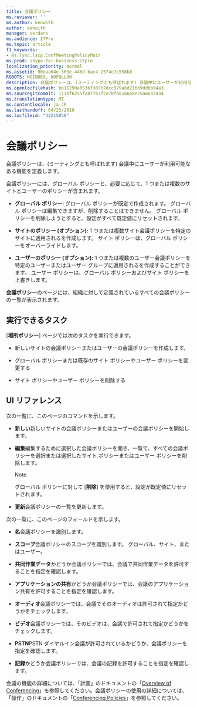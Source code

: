 ```yaml
---
title: 会議ポリシー
ms.reviewer: ''
ms.author: kenwith
author: kenwith
manager: serdars
ms.audience: ITPro
ms.topic: article
f1_keywords:
- ms.lync.lscp.ConfMeetingPolicyMain
ms.prod: skype-for-business-itpro
localization_priority: Normal
ms.assetid: 90eaa64e-369e-448d-bac4-2574c7c598b8
ROBOTS: NOINDEX, NOFOLLOW
description: 会議ポリシーは、(ミーティングとも呼ばれます) 会議中にユーザーが利用可能なある機能を定義します。
ms.openlocfilehash: bb11290a0536f30767dcc979a6d21669ddbb04a3
ms.sourcegitcommit: 111bf6255fa877b3fce70fa8166e8ec5a6643434
ms.translationtype: MT
ms.contentlocale: ja-JP
ms.lasthandoff: 04/23/2019
ms.locfileid: "32215858"
---
```

# <a name="conferencing-policy"></a>会議ポリシー

会議ポリシーは、(ミーティングとも呼ばれます) 会議中にユーザーが利用可能なある機能を定義します。

会議ポリシーには、グローバル ポリシーと、必要に応じて、1 つまたは複数のサイトとユーザーのポリシーが含まれます。

- **グローバル ポリシー:** グローバル ポリシーが既定で作成されます。 グローバル ポリシーは編集できますが、削除することはできません。 グローバル ポリシーを削除しようとすると、設定がすべて既定値にリセットされます。

- **サイトのポリシー (オプション):** 1 つまたは複数サイト会議ポリシーを特定のサイトに適用されるを作成します。 サイト ポリシーは、グローバル ポリシーをオーバーライドします。

- **ユーザーのポリシー (オプション):** 1 つまたは複数のユーザー会議ポリシーを特定のユーザーまたはユーザー グループに適用されるを作成することができます。 ユーザー ポリシーは、グローバル ポリシーおよびサイト ポリシーを上書きします。

**会議ポリシー**のページには、組織に対して定義されているすべての会議ポリシーの一覧が表示されます。

## <a name="tasks-you-can-perform"></a>実行できるタスク

[**場所ポリシー**] ページでは次のタスクを実行できます。

- 新しいサイトの会議ポリシーまたはユーザーの会議ポリシーを作成します。

- グローバル ポリシーまたは既存のサイト ポリシーやユーザー ポリシーを変更する

- サイト ポリシーやユーザー ポリシーを削除する

## <a name="ui-reference"></a>UI リファレンス

次の一覧に、このページのコマンドを示します。

- **新しい**新しいサイトの会議ポリシーまたはユーザーの会議ポリシーを開始します。

- **編集**編集するために選択した会議ポリシーを開き、一覧で、すべての会議ポリシーを選択または選択したサイト ポリシーまたはユーザー ポリシーを削除します。

    > [!NOTE]
    > グローバル ポリシーに対して [**削除**] を使用すると、設定が既定値にリセットされます。

- **更新**会議ポリシーの一覧を更新します。

次の一覧に、このページのフィールドを示します。

- **名**会議ポリシーを識別します。

- **スコープ**会議ポリシーのスコープを識別します。 グローバル、サイト、またはユーザー。

- **共同作業データ**かどうか会議ポリシーでは、会議で共同作業データを許可することを指定を確認します。

- **アプリケーションの共有**かどうか会議ポリシーでは、会議のアプリケーション共有を許可することを指定を確認します。

- **オーディオ**会議ポリシーでは、会議でそのオーディオは許可されて指定かどうかをチェックします。

- **ビデオ**会議ポリシーでは、そのビデオは、会議で許可されて指定かどうかをチェックします。

- **PSTN**PSTN ダイヤルイン会議が許可されているかどうか、会議ポリシーを指定を確認します。

- **記録**かどうか会議ポリシーでは、会議の記録を許可することを指定を確認します。

会議の機能の詳細については、「計画」のドキュメントの「[Overview of Conferencing](https://technet.microsoft.com/library/5bb90e69-3d4f-4d59-a1ee-2550de84439f.aspx)」を参照してください。会議ポリシーの使用の詳細については、「操作」のドキュメントの「[Conferencing Policies](https://technet.microsoft.com/library/8f92eb7c-ee66-4df6-a726-4bff93b122cb.aspx)」を参照してください。



